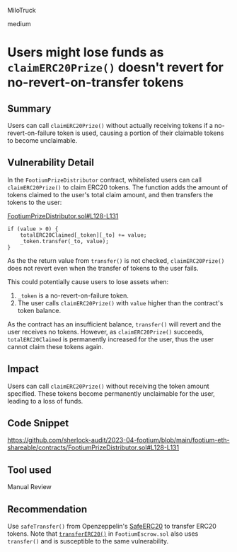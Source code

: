 MiloTruck

medium

# Users might lose funds as `claimERC20Prize()` doesn't revert for no-revert-on-transfer tokens

## Summary

Users can call `claimERC20Prize()` without actually receiving tokens if a no-revert-on-failure token is used, causing a portion of their claimable tokens to become unclaimable.

## Vulnerability Detail

In the `FootiumPrizeDistributor` contract, whitelisted users can call `claimERC20Prize()` to claim ERC20 tokens. The function adds the amount of tokens claimed to the user's total claim amount, and then transfers the tokens to the user:

[FootiumPrizeDistributor.sol#L128-L131](https://github.com/sherlock-audit/2023-04-footium/blob/main/footium-eth-shareable/contracts/FootiumPrizeDistributor.sol#L128-L131)

```solidity
if (value > 0) {
    totalERC20Claimed[_token][_to] += value;
    _token.transfer(_to, value);
}
```

As the the return value from `transfer()` is not checked, `claimERC20Prize()` does not revert even when the transfer of tokens to the user fails.

This could potentially cause users to lose assets when:
1. `_token` is a no-revert-on-failure token.
2. The user calls `claimERC20Prize()` with `value` higher than the contract's token balance.

As the contract has an insufficient balance, `transfer()` will revert and the user receives no tokens. However, as `claimERC20Prize()` succeeds, `totalERC20Claimed` is permanently increased for the user, thus the user cannot claim these tokens again.

## Impact

Users can call `claimERC20Prize()` without receiving the token amount specified. These tokens become permanently unclaimable for the user, leading to a loss of funds.

## Code Snippet

https://github.com/sherlock-audit/2023-04-footium/blob/main/footium-eth-shareable/contracts/FootiumPrizeDistributor.sol#L128-L131

## Tool used

Manual Review

## Recommendation

Use `safeTransfer()` from Openzeppelin's [SafeERC20](https://docs.openzeppelin.com/contracts/2.x/api/token/erc20#SafeERC20) to transfer ERC20 tokens. Note that [`transferERC20()`](https://github.com/sherlock-audit/2023-04-footium/blob/main/footium-eth-shareable/contracts/FootiumEscrow.sol#L105-L111) in `FootiumEscrow.sol` also uses `transfer()` and is susceptible to the same vulnerability.